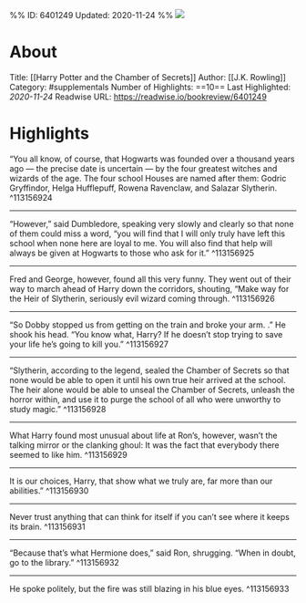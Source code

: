 %%
ID: 6401249
Updated: 2020-11-24
%%
![](https://images-na.ssl-images-amazon.com/images/I/5164-ZFXpzL._SL500_.jpg)

# About
Title: [[Harry Potter and the Chamber of Secrets]]
Author: [[J.K. Rowling]]
Category: #supplementals
Number of Highlights: ==10==
Last Highlighted: *2020-11-24*
Readwise URL: https://readwise.io/bookreview/6401249

# Highlights 
“You all know, of course, that Hogwarts was founded over a thousand years ago — the precise date is uncertain — by the four greatest witches and wizards of the age. The four school Houses are named after them: Godric Gryffindor, Helga Hufflepuff, Rowena Ravenclaw, and Salazar Slytherin.  ^113156924

---

“However,” said Dumbledore, speaking very slowly and clearly so that none of them could miss a word, “you will find that I will only truly have left this school when none here are loyal to me. You will also find that help will always be given at Hogwarts to those who ask for it.”  ^113156925

---

Fred and George, however, found all this very funny. They went out of their way to march ahead of Harry down the corridors, shouting, “Make way for the Heir of Slytherin, seriously evil wizard coming through.  ^113156926

---

“So Dobby stopped us from getting on the train and broke your arm. .” He shook his head. “You know what, Harry? If he doesn’t stop trying to save your life he’s going to kill you.”  ^113156927

---

“Slytherin, according to the legend, sealed the Chamber of Secrets so that none would be able to open it until his own true heir arrived at the school. The heir alone would be able to unseal the Chamber of Secrets, unleash the horror within, and use it to purge the school of all who were unworthy to study magic.”  ^113156928

---

What Harry found most unusual about life at Ron’s, however, wasn’t the talking mirror or the clanking ghoul: It was the fact that everybody there seemed to like him.  ^113156929

---

It is our choices, Harry, that show what we truly are, far more than our abilities.”  ^113156930

---

Never trust anything that can think for itself if you can’t see where it keeps its brain.  ^113156931

---

“Because that’s what Hermione does,” said Ron, shrugging. “When in doubt, go to the library.”  ^113156932

---

He spoke politely, but the fire was still blazing in his blue eyes.  ^113156933

